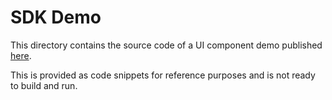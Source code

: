 # SDK Demo
This directory contains the source code of a UI component demo published [here](https://console.bizstack.cloud/documentation/developer-manual/sdk-demo).

This is provided as code snippets for reference purposes and is not ready to build and run.
